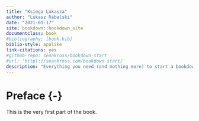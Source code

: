 ```yaml
--- 
title: "Ksiega Lukasza"
author: "Lukasz Rabalski"
date: "2021-01-17"
site: bookdown::bookdown_site
documentclass: book
#bibliography: [book.bib]
biblio-style: apalike
link-citations: yes
#github-repo: seankross/bookdown-start
#url: 'http\://seankross.com/bookdown-start/'
description: "Everything you need (and nothing more) to start a bookdown book."
---
```


# Preface {-}

This is the very first part of the book.
